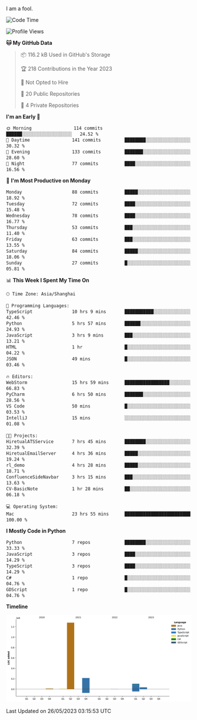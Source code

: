 I am a fool.

<!--START_SECTION:waka-->
![Code Time](http://img.shields.io/badge/Code%20Time-433%20hrs%2046%20mins-blue)

![Profile Views](http://img.shields.io/badge/Profile%20Views-3-blue)

**🐱 My GitHub Data** 

> 📦 116.2 kB Used in GitHub's Storage 
 > 
> 🏆 218 Contributions in the Year 2023
 > 
> 🚫 Not Opted to Hire
 > 
> 📜 20 Public Repositories 
 > 
> 🔑 4 Private Repositories 
 > 
**I'm an Early 🐤** 

```text
🌞 Morning                114 commits         ██████░░░░░░░░░░░░░░░░░░░   24.52 % 
🌆 Daytime                141 commits         ████████░░░░░░░░░░░░░░░░░   30.32 % 
🌃 Evening                133 commits         ███████░░░░░░░░░░░░░░░░░░   28.60 % 
🌙 Night                  77 commits          ████░░░░░░░░░░░░░░░░░░░░░   16.56 % 
```
📅 **I'm Most Productive on Monday** 

```text
Monday                   88 commits          █████░░░░░░░░░░░░░░░░░░░░   18.92 % 
Tuesday                  72 commits          ████░░░░░░░░░░░░░░░░░░░░░   15.48 % 
Wednesday                78 commits          ████░░░░░░░░░░░░░░░░░░░░░   16.77 % 
Thursday                 53 commits          ███░░░░░░░░░░░░░░░░░░░░░░   11.40 % 
Friday                   63 commits          ███░░░░░░░░░░░░░░░░░░░░░░   13.55 % 
Saturday                 84 commits          █████░░░░░░░░░░░░░░░░░░░░   18.06 % 
Sunday                   27 commits          █░░░░░░░░░░░░░░░░░░░░░░░░   05.81 % 
```


📊 **This Week I Spent My Time On** 

```text
🕑︎ Time Zone: Asia/Shanghai

💬 Programming Languages: 
TypeScript               10 hrs 9 mins       ███████████░░░░░░░░░░░░░░   42.46 % 
Python                   5 hrs 57 mins       ██████░░░░░░░░░░░░░░░░░░░   24.93 % 
JavaScript               3 hrs 9 mins        ███░░░░░░░░░░░░░░░░░░░░░░   13.21 % 
HTML                     1 hr                █░░░░░░░░░░░░░░░░░░░░░░░░   04.22 % 
JSON                     49 mins             █░░░░░░░░░░░░░░░░░░░░░░░░   03.46 % 

🔥 Editors: 
WebStorm                 15 hrs 59 mins      █████████████████░░░░░░░░   66.83 % 
PyCharm                  6 hrs 50 mins       ███████░░░░░░░░░░░░░░░░░░   28.56 % 
VS Code                  50 mins             █░░░░░░░░░░░░░░░░░░░░░░░░   03.53 % 
IntelliJ                 15 mins             ░░░░░░░░░░░░░░░░░░░░░░░░░   01.08 % 

🐱‍💻 Projects: 
HiretualATSService       7 hrs 45 mins       ████████░░░░░░░░░░░░░░░░░   32.39 % 
HiretualEmailServer      4 hrs 36 mins       █████░░░░░░░░░░░░░░░░░░░░   19.24 % 
rl_demo                  4 hrs 28 mins       █████░░░░░░░░░░░░░░░░░░░░   18.71 % 
ConfluenceSideNavbar     3 hrs 15 mins       ███░░░░░░░░░░░░░░░░░░░░░░   13.63 % 
CV-BasicNote             1 hr 28 mins        ██░░░░░░░░░░░░░░░░░░░░░░░   06.18 % 

💻 Operating System: 
Mac                      23 hrs 55 mins      █████████████████████████   100.00 % 
```

**I Mostly Code in Python** 

```text
Python                   7 repos             ████████░░░░░░░░░░░░░░░░░   33.33 % 
JavaScript               3 repos             ████░░░░░░░░░░░░░░░░░░░░░   14.29 % 
TypeScript               3 repos             ████░░░░░░░░░░░░░░░░░░░░░   14.29 % 
C#                       1 repo              █░░░░░░░░░░░░░░░░░░░░░░░░   04.76 % 
GDScript                 1 repo              █░░░░░░░░░░░░░░░░░░░░░░░░   04.76 % 
```



**Timeline**

![Lines of Code chart](https://raw.githubusercontent.com/VeejaLiu/VeejaLiu/master/assets/bar_graph.png)


 Last Updated on 26/05/2023 03:15:53 UTC
<!--END_SECTION:waka-->
